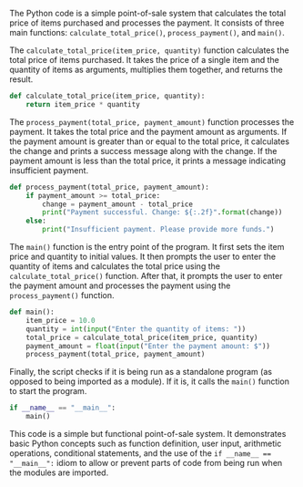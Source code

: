 The Python code is a simple point-of-sale system that calculates the total price of items purchased and processes the payment. It consists of three main functions: `calculate_total_price()`, `process_payment()`, and `main()`.

The `calculate_total_price(item_price, quantity)` function calculates the total price of items purchased. It takes the price of a single item and the quantity of items as arguments, multiplies them together, and returns the result.

```python
def calculate_total_price(item_price, quantity):
    return item_price * quantity
```

The `process_payment(total_price, payment_amount)` function processes the payment. It takes the total price and the payment amount as arguments. If the payment amount is greater than or equal to the total price, it calculates the change and prints a success message along with the change. If the payment amount is less than the total price, it prints a message indicating insufficient payment.

```python
def process_payment(total_price, payment_amount):
    if payment_amount >= total_price:
        change = payment_amount - total_price
        print("Payment successful. Change: ${:.2f}".format(change))
    else:
        print("Insufficient payment. Please provide more funds.")
```

The `main()` function is the entry point of the program. It first sets the item price and quantity to initial values. It then prompts the user to enter the quantity of items and calculates the total price using the `calculate_total_price()` function. After that, it prompts the user to enter the payment amount and processes the payment using the `process_payment()` function.

```python
def main():
    item_price = 10.0
    quantity = int(input("Enter the quantity of items: "))
    total_price = calculate_total_price(item_price, quantity)
    payment_amount = float(input("Enter the payment amount: $"))
    process_payment(total_price, payment_amount)
```

Finally, the script checks if it is being run as a standalone program (as opposed to being imported as a module). If it is, it calls the `main()` function to start the program.

```python
if __name__ == "__main__":
    main()
```

This code is a simple but functional point-of-sale system. It demonstrates basic Python concepts such as function definition, user input, arithmetic operations, conditional statements, and the use of the `if __name__ == "__main__":` idiom to allow or prevent parts of code from being run when the modules are imported.